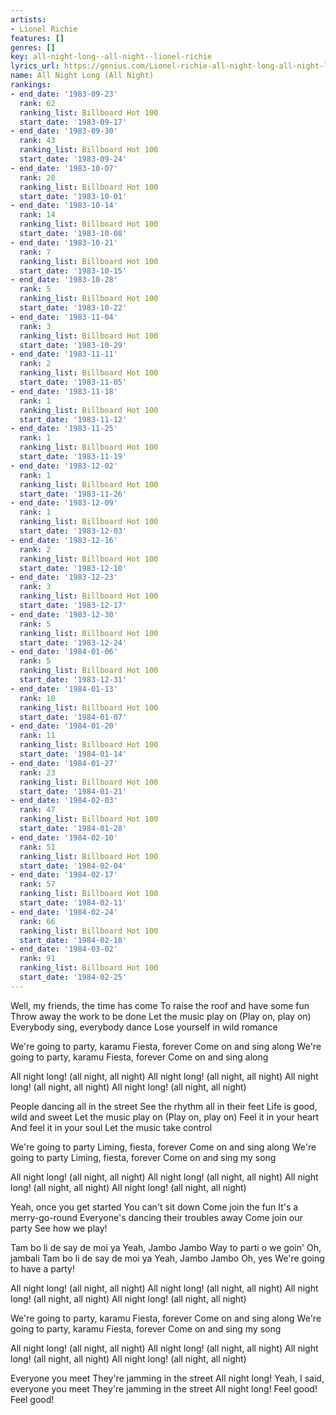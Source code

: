 ```yaml
---
artists:
- Lionel Richie
features: []
genres: []
key: all-night-long--all-night--lionel-richie
lyrics_url: https://genius.com/Lionel-richie-all-night-long-all-night-lyrics
name: All Night Long (All Night)
rankings:
- end_date: '1983-09-23'
  rank: 62
  ranking_list: Billboard Hot 100
  start_date: '1983-09-17'
- end_date: '1983-09-30'
  rank: 43
  ranking_list: Billboard Hot 100
  start_date: '1983-09-24'
- end_date: '1983-10-07'
  rank: 28
  ranking_list: Billboard Hot 100
  start_date: '1983-10-01'
- end_date: '1983-10-14'
  rank: 14
  ranking_list: Billboard Hot 100
  start_date: '1983-10-08'
- end_date: '1983-10-21'
  rank: 7
  ranking_list: Billboard Hot 100
  start_date: '1983-10-15'
- end_date: '1983-10-28'
  rank: 5
  ranking_list: Billboard Hot 100
  start_date: '1983-10-22'
- end_date: '1983-11-04'
  rank: 3
  ranking_list: Billboard Hot 100
  start_date: '1983-10-29'
- end_date: '1983-11-11'
  rank: 2
  ranking_list: Billboard Hot 100
  start_date: '1983-11-05'
- end_date: '1983-11-18'
  rank: 1
  ranking_list: Billboard Hot 100
  start_date: '1983-11-12'
- end_date: '1983-11-25'
  rank: 1
  ranking_list: Billboard Hot 100
  start_date: '1983-11-19'
- end_date: '1983-12-02'
  rank: 1
  ranking_list: Billboard Hot 100
  start_date: '1983-11-26'
- end_date: '1983-12-09'
  rank: 1
  ranking_list: Billboard Hot 100
  start_date: '1983-12-03'
- end_date: '1983-12-16'
  rank: 2
  ranking_list: Billboard Hot 100
  start_date: '1983-12-10'
- end_date: '1983-12-23'
  rank: 3
  ranking_list: Billboard Hot 100
  start_date: '1983-12-17'
- end_date: '1983-12-30'
  rank: 5
  ranking_list: Billboard Hot 100
  start_date: '1983-12-24'
- end_date: '1984-01-06'
  rank: 5
  ranking_list: Billboard Hot 100
  start_date: '1983-12-31'
- end_date: '1984-01-13'
  rank: 10
  ranking_list: Billboard Hot 100
  start_date: '1984-01-07'
- end_date: '1984-01-20'
  rank: 11
  ranking_list: Billboard Hot 100
  start_date: '1984-01-14'
- end_date: '1984-01-27'
  rank: 23
  ranking_list: Billboard Hot 100
  start_date: '1984-01-21'
- end_date: '1984-02-03'
  rank: 47
  ranking_list: Billboard Hot 100
  start_date: '1984-01-28'
- end_date: '1984-02-10'
  rank: 51
  ranking_list: Billboard Hot 100
  start_date: '1984-02-04'
- end_date: '1984-02-17'
  rank: 57
  ranking_list: Billboard Hot 100
  start_date: '1984-02-11'
- end_date: '1984-02-24'
  rank: 66
  ranking_list: Billboard Hot 100
  start_date: '1984-02-18'
- end_date: '1984-03-02'
  rank: 91
  ranking_list: Billboard Hot 100
  start_date: '1984-02-25'
---
```

Well, my friends, the time has come
To raise the roof and have some fun
Throw away the work to be done
Let the music play on (Play on, play on)
Everybody sing, everybody dance
Lose yourself in wild romance


We're going to party, karamu
Fiesta, forever
Come on and sing along
We're going to party, karamu
Fiesta, forever
Come on and sing along


All night long! (all night, all night)
All night long! (all night, all night)
All night long! (all night, all night)
All night long! (all night, all night)


People dancing all in the street
See the rhythm all in their feet
Life is good, wild and sweet
Let the music play on (Play on, play on)
Feel it in your heart
And feel it in your soul
Let the music take control


We're going to party
Liming, fiesta, forever
Come on and sing along
We're going to party
Liming, fiesta, forever
Come on and sing my song


All night long! (all night, all night)
All night long! (all night, all night)
All night long! (all night, all night)
All night long! (all night, all night)


Yeah, once you get started
You can't sit down
Come join the fun
It's a merry-go-round
Everyone's dancing their troubles away
Come join our party
See how we play!




Tam bo li de say de moi ya
Yeah, Jambo Jambo
Way to parti o we goin'
Oh, jambali
Tam bo li de say de moi ya
Yeah, Jambo Jambo
Oh, yes
We're going to have a party!


All night long! (all night, all night)
All night long! (all night, all night)
All night long! (all night, all night)
All night long! (all night, all night)


We're going to party, karamu
Fiesta, forever
Come on and sing along
We're going to party, karamu
Fiesta, forever
Come on and sing my song


All night long! (all night, all night)
All night long! (all night, all night)
All night long! (all night, all night)
All night long! (all night, all night)


Everyone you meet
They're jamming in the street
All night long!
Yeah, I said, everyone you meet
They're jamming in the street
All night long!
Feel good! Feel good!
